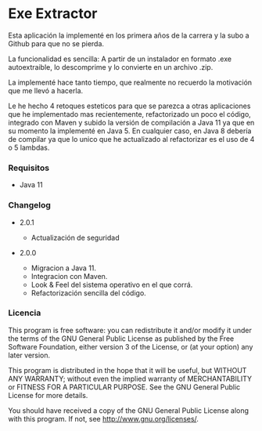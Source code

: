 # Exe Extractor #

Esta aplicación la implementé en los primera años de la carrera y la subo a Github para que no se pierda.

La funcionalidad es sencilla: A partir de un instalador en formato .exe autoextraible, lo descomprime y lo convierte en un archivo .zip.

La implementé hace tanto tiempo, que realmente no recuerdo la motivación que me llevó a hacerla.

Le he hecho 4 retoques esteticos para que se parezca a otras aplicaciones que he implementado mas recientemente, refactorizado un poco el código, integrado con Maven y subido la versión de compilación a Java 11 ya que en su momento la implementé en Java 5. 
En cualquier caso, en Java 8 debería de compilar ya que lo unico que he actualizado al refactorizar es el uso de 4 o 5 lambdas.

### Requisitos ###

* Java 11

### Changelog ###

* 2.0.1
  * Actualización de seguridad

* 2.0.0

    * Migracion a Java 11.
    * Integracion con Maven.
    * Look & Feel del sistema operativo en el que corrá.
    * Refactorización sencilla del código. 

### Licencia ### 

This program is free software: you can redistribute it and/or modify
it under the terms of the GNU General Public License as published by
the Free Software Foundation, either version 3 of the License, or
(at your option) any later version.

This program is distributed in the hope that it will be useful,
but WITHOUT ANY WARRANTY; without even the implied warranty of
MERCHANTABILITY or FITNESS FOR A PARTICULAR PURPOSE.  See the
GNU General Public License for more details.

You should have received a copy of the GNU General Public License
along with this program.  If not, see <http://www.gnu.org/licenses/>.
